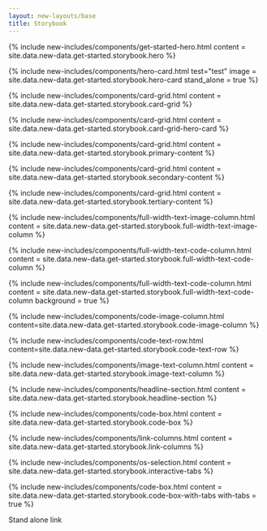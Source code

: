 ```yaml
---
layout: new-layouts/base
title: Storybook
---
```


<div class="get-started">

{% include new-includes/components/get-started-hero.html content = site.data.new-data.get-started.storybook.hero  %}

{% include new-includes/components/hero-card.html test="test" image = site.data.new-data.get-started.storybook.hero-card  stand_alone = true %}

{% include new-includes/components/card-grid.html content = site.data.new-data.get-started.storybook.card-grid %}

{% include new-includes/components/card-grid.html content = site.data.new-data.get-started.storybook.card-grid-hero-card %}

{% include new-includes/components/card-grid.html content = site.data.new-data.get-started.storybook.primary-content %}

{% include new-includes/components/card-grid.html content = site.data.new-data.get-started.storybook.secondary-content %}

{% include new-includes/components/card-grid.html content = site.data.new-data.get-started.storybook.tertiary-content %}

{% include new-includes/components/full-width-text-image-column.html  content = site.data.new-data.get-started.storybook.full-width-text-image-column %}

{% include new-includes/components/full-width-text-code-column.html  content = site.data.new-data.get-started.storybook.full-width-text-code-column %}

{% include new-includes/components/full-width-text-code-column.html  content = site.data.new-data.get-started.storybook.full-width-text-code-column background = true %}

{% include new-includes/components/code-image-column.html
    content=site.data.new-data.get-started.storybook.code-image-column
%}

{% include new-includes/components/code-text-row.html
    content=site.data.new-data.get-started.storybook.code-text-row
%}

{% include new-includes/components/image-text-column.html content = site.data.new-data.get-started.storybook.image-text-column %}

{% include new-includes/components/headline-section.html content = site.data.new-data.get-started.storybook.headline-section %}

{% include new-includes/components/code-box.html content = site.data.new-data.get-started.storybook.code-box %}

{% include new-includes/components/link-columns.html  content = site.data.new-data.get-started.storybook.link-columns %}

{% include new-includes/components/os-selection.html content = site.data.new-data.get-started.storybook.interactive-tabs %}

{% include new-includes/components/code-box.html content = site.data.new-data.get-started.storybook.code-box-with-tabs with-tabs = true %}

<div class="stand-alone-link">
    <a class="link">Stand alone link</a>
</div>

</div>
